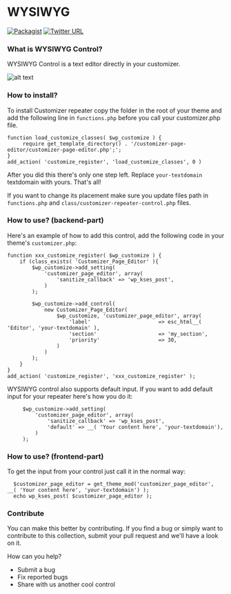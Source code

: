 # WYSIWYG
[![Packagist](https://img.shields.io/packagist/l/doctrine/orm.svg)](https://opensource.org/licenses/MIT) [![Twitter URL](https://img.shields.io/twitter/url/http/shields.io.svg?style=social)](https://twitter.com/intent/tweet?text=Check%20out%20this%20awesome%20customizer%20control%20from%20@Themeisle%20team!%20https://github.com/Codeinwp/customizer-controls/tree/master/customizer-page-editor)

### What is WYSIWYG Control?

WYSIWYG Control is a text editor directly in your customizer.

![alt text](http://res.cloudinary.com/vertigo-studio-srl/image/upload/v1508773898/wysiwyg_q2wutj.gif)

### How to install?

To install Customizer repeater copy the folder in the root of your theme and add the following line in `functions.php` before you call your customizer.php file.
    
    function load_customize_classes( $wp_customize ) {  
         require get_template_directory() . '/customizer-page-editor/customizer-page-editor.php';';
    }
    add_action( 'customize_register', 'load_customize_classes', 0 )
         

After you did this there's only one step left. Replace `your-textdomain` textdomain with yours.
That's all!

If you want to change its placement make sure you update files path in `functions.php` and `class/customizer-repeater-control.php` files. 

### How to use? (backend-part)

Here's an example of how to add this control, add the following code in your theme's `customizer.php`:

    function xxx_customize_register( $wp_customize ) {
        if (class_exists( 'Customizer_Page_Editor' ){
            $wp_customize->add_setting(
                'customizer_page_editor', array(
                    'sanitize_callback' => 'wp_kses_post',
                )
            );
          
            $wp_customize->add_control(
                new Customizer_Page_Editor(
                    $wp_customize, 'customizer_page_editor', array(
                        'label'                      => esc_html__( 'Editor', 'your-textdomain' ),
                        'section'                    => 'my_section',
                        'priority'                   => 30,
                    )
                )
            );
        }
    }
    add_action( 'customize_register', 'xxx_customize_register' );


WYSIWYG control also supports default input. If you want to add default input for your repeater here's how you do it:

         $wp_customize->add_setting(
             'customizer_page_editor', array(
                 'sanitize_callback' => 'wp_kses_post',
                 'default' => __( 'Your content here', 'your-textdomain'),
             )
         );


### How to use? (frontend-part)

To get the input from your control just call it in the normal way:

      $customizer_page_editor = get_theme_mod('customizer_page_editor', __( 'Your content here', 'your-textdomain') );
      echo wp_kses_post( $customizer_page_editor );

### Contribute

You can make this better by contributing. If you find a bug or simply want to contribute to this collection, submit your pull request and we'll have a look on it.  

How can you help?
- Submit a bug
- Fix reported bugs
- Share with us another cool control

